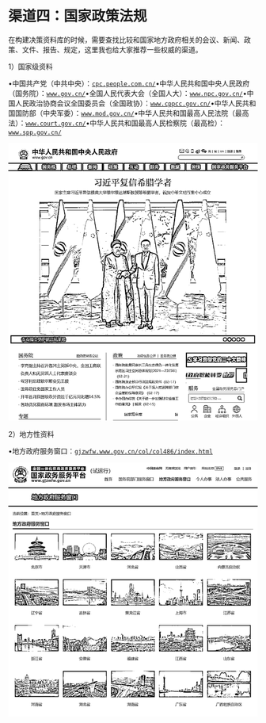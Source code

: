 # 渠道四：国家政策法规

在构建决策资料库的时候，需要查找比较和国家地方政府相关的会议、新闻、政策、文件、报告、规定，这里我也给大家推荐一些权威的渠道。

1）国家级资料

•中国共产党（中共中央）：[`cpc.people.com.cn/`](http://cpc.people.com.cn/)•中华人民共和国中央人民政府（国务院）：[`www.gov.cn/`](http://www.gov.cn/)•全国人民代表大会（全国人大）：[`www.npc.gov.cn/`](http://www.npc.gov.cn/)•中国人民政治协商会议全国委员会（全国政协）：[`www.cppcc.gov.cn/`](http://www.cppcc.gov.cn/)•中华人民共和国国防部（中央军委）：[`www.mod.gov.cn/`](http://www.mod.gov.cn/)•中华人民共和国最高人民法院（最高法）：[`www.court.gov.cn/`](http://www.court.gov.cn/)•中华人民共和国最高人民检察院（最高检）：[`www.spp.gov.cn/`](https://www.spp.gov.cn/)

![](img/f22a86bc7f0b6efbce78884a29dd1f25.png)

2）地方性资料

•地方政府服务窗口：[`gjzwfw.www.gov.cn/col/col486/index.html`](http://gjzwfw.www.gov.cn/col/col486/index.html)

![](img/8aee5d21a8cac4c5cdad85f22f432e2a.png)
